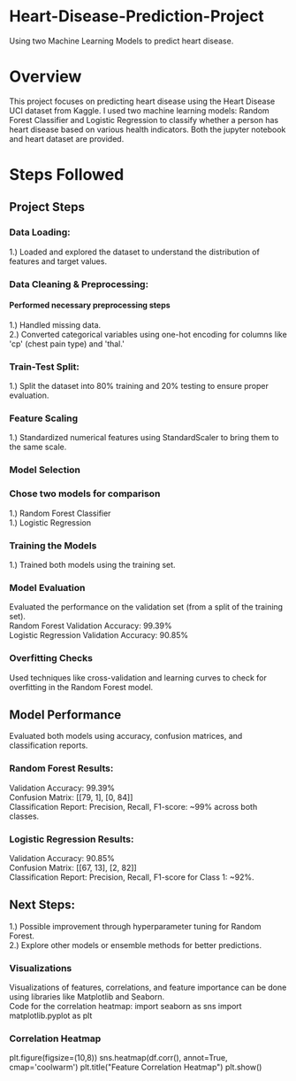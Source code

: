 # Heart-Disease-Prediction-Project
Using two Machine Learning Models to predict heart disease.
# Overview
This project focuses on predicting heart disease using the Heart Disease UCI dataset from Kaggle. I used two machine learning models: Random Forest Classifier and Logistic Regression to classify whether a person has heart disease based on various health indicators. Both the jupyter notebook and heart dataset are provided.<br/>

# Steps Followed

## Project Steps
### Data Loading:

1.) Loaded and explored the dataset to understand the distribution of features and target values.
### Data Cleaning & Preprocessing:

#### Performed necessary preprocessing steps
1.) Handled missing data.<br/>
2.) Converted categorical variables using one-hot encoding for columns like 'cp' (chest pain type) and 'thal.'
### Train-Test Split:

1.) Split the dataset into 80% training and 20% testing to ensure proper evaluation.
### Feature Scaling

1.) Standardized numerical features using StandardScaler to bring them to the same scale.
### Model Selection

### Chose two models for comparison
1.) Random Forest Classifier<br/>
1.) Logistic Regression
### Training the Models

1.) Trained both models using the training set.
### Model Evaluation

Evaluated the performance on the validation set (from a split of the training set).<br/>
Random Forest Validation Accuracy: 99.39%<br/>
Logistic Regression Validation Accuracy: 90.85%<br/>
### Overfitting Checks

Used techniques like cross-validation and learning curves to check for overfitting in the Random Forest model.
## Model Performance

Evaluated both models using accuracy, confusion matrices, and classification reports.<br/>
### Random Forest Results:
Validation Accuracy: 99.39%<br/>
Confusion Matrix:
[[79, 1], [0, 84]]<br/>
Classification Report:
Precision, Recall, F1-score: ~99% across both classes.<br/>
### Logistic Regression Results:
Validation Accuracy: 90.85%<br/>
Confusion Matrix:
[[67, 13], [2, 82]]<br/>
Classification Report:
Precision, Recall, F1-score for Class 1: ~92%.<br/>
## Next Steps:
1.) Possible improvement through hyperparameter tuning for Random Forest.<br/>
2.) Explore other models or ensemble methods for better predictions.<br/>

### Visualizations
Visualizations of features, correlations, and feature importance can be done using libraries like Matplotlib and Seaborn.<br/>
Code for the correlation heatmap: import seaborn as sns
import matplotlib.pyplot as plt

### Correlation Heatmap
plt.figure(figsize=(10,8))
sns.heatmap(df.corr(), annot=True, cmap='coolwarm')
plt.title("Feature Correlation Heatmap")
plt.show()
